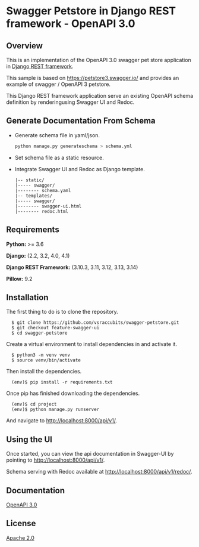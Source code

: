 
# Swagger Petstore in Django REST framework - OpenAPI 3.0

## Overview

This is an implementation of the OpenAPI 3.0 swagger pet store application in [Django REST framework](https://www.django-rest-framework.org/).

This sample is based on https://petstore3.swagger.io/ and provides an example of swagger / OpenAPI 3 petstore.

This Django REST framework application serve an existing OpenAPI schema definition by renderingusing Swagger UI and Redoc.

## Generate Documentation From Schema

- Generate schema file in yaml/json.
    ```python
    python manage.py generateschema > schema.yml
    ```
- Set schema file as a static resource.

- Integrate Swagger UI and Redoc as Django template.
    ```shell
    |-- static/
    |----- swagger/
    |-------- schema.yaml
    |-- templates/
    |----- swagger/
    |-------- swagger-ui.html
    |-------- redoc.html
    ```

## Requirements

**Python:** >= 3.6

**Django:** (2.2, 3.2, 4.0, 4.1)

**Django REST Framework:** (3.10.3, 3.11, 3.12, 3.13, 3.14)

**Pillow:** 9.2

## Installation

The first thing to do is to clone the repository.

```shell
  $ git clone https://github.com/vsraccubits/swagger-petstore.git
  $ git checkout feature-swagger-ui
  $ cd swagger-petstore
```

Create a virtual environment to install dependencies in and activate it.

```shell
  $ python3 -m venv venv
  $ source venv/bin/activate
```

Then install the dependencies.

```shell
  (env)$ pip install -r requirements.txt
```

Once pip has finished downloading the dependencies.

```shell
  (env)$ cd project
  (env)$ python manage.py runserver
```
And navigate to [http://localhost:8000/api/v1/](http://localhost:8000/api/v1/).




## Using the UI

Once started, you can view the api documentation in Swagger-UI by pointing to [http://localhost:8000/api/v1/](http://localhost:8000/api/v1/).

Schema serving with Redoc available at [http://localhost:8000/api/v1/redoc/](http://localhost:8000/api/v1/redoc/).

## Documentation

[OpenAPI 3.0](https://docs.google.com/document/d/1vtj2gmCNfnIYF3SM13QGJZD2SAFzLtGVEtpD9-uKSos/edit?usp=sharing)


## License

[Apache 2.0](http://www.apache.org/licenses/LICENSE-2.0)
